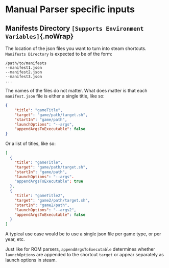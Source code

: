 # Manual Parser specific inputs

## Manifests Directory `[Supports Environment Variables]`{.noWrap}

The location of the json files you want to turn into steam shortcuts. `Manifests Directory` is expected to be of the form:

```
/path/to/manifests
--manifest1.json
--manifest2.json
--manifest3.json
...
```
The names of the files do not matter. What does matter is that each `manifest.json` file is either a single title, like so:
```json
{
    "title": "gameTitle",
    "target": "game/path/target.sh",
    "startIn": "game/path",
    "launchOptions": "--args",
    "appendArgsToExecutable": false
}
```
Or a list of titles, like so:
```json
[
  {
    "title": "gameTitle",
    "target": "game/path/target.sh",
    "startIn": "game/path",
    "launchOptions": "--args".
    "appendArgsToExecutable": true
  },
  {
    "title": "gameTitle2",
    "target": "game2/path/target.sh",
    "startIn": "game2/path",
    "launchOptions": "--args2",
    "appendArgsToExecutable": false
  }
]
```

A typical use case would be to use a single json file per game type, or per year, etc.

Just like for ROM parsers, `appendArgsToExecutable` determines whether `launchOptions` are appended to the shortcut `target` or appear separately as launch options in steam.
